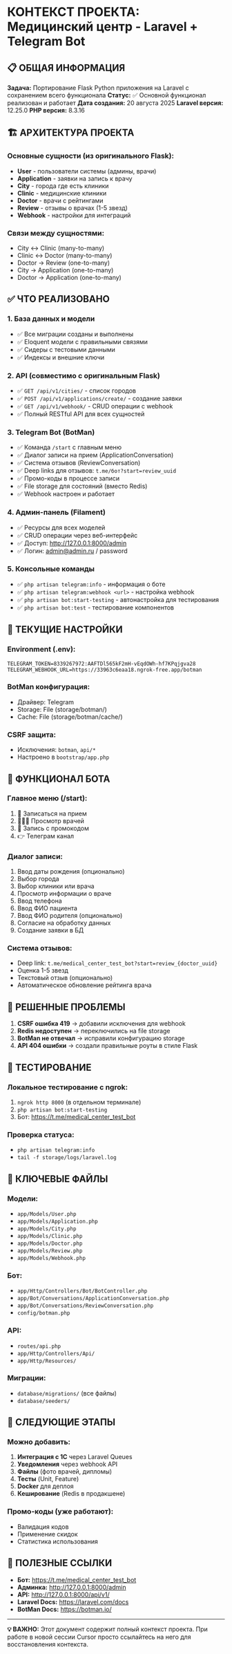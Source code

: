 # КОНТЕКСТ ПРОЕКТА: Медицинский центр - Laravel + Telegram Bot

## 📋 ОБЩАЯ ИНФОРМАЦИЯ

**Задача:** Портирование Flask Python приложения на Laravel с сохранением всего функционала
**Статус:** ✅ Основной функционал реализован и работает
**Дата создания:** 20 августа 2025
**Laravel версия:** 12.25.0
**PHP версия:** 8.3.16

## 🏗️ АРХИТЕКТУРА ПРОЕКТА

### Основные сущности (из оригинального Flask):
- **User** - пользователи системы (админы, врачи)
- **Application** - заявки на запись к врачу
- **City** - города где есть клиники
- **Clinic** - медицинские клиники
- **Doctor** - врачи с рейтингами
- **Review** - отзывы о врачах (1-5 звезд)
- **Webhook** - настройки для интеграций

### Связи между сущностями:
- City ↔ Clinic (many-to-many)
- Clinic ↔ Doctor (many-to-many) 
- Doctor → Review (one-to-many)
- City → Application (one-to-many)
- Doctor → Application (one-to-many)

## ✅ ЧТО РЕАЛИЗОВАНО

### 1. База данных и модели
- ✅ Все миграции созданы и выполнены
- ✅ Eloquent модели с правильными связями
- ✅ Сидеры с тестовыми данными
- ✅ Индексы и внешние ключи

### 2. API (совместимо с оригинальным Flask)
- ✅ `GET /api/v1/cities/` - список городов
- ✅ `POST /api/v1/applications/create/` - создание заявки
- ✅ `GET /api/v1/webhook/` - CRUD операции с webhook
- ✅ Полный RESTful API для всех сущностей

### 3. Telegram Bot (BotMan)
- ✅ Команда `/start` с главным меню
- ✅ Диалог записи на прием (ApplicationConversation)
- ✅ Система отзывов (ReviewConversation) 
- ✅ Deep links для отзывов: `t.me/бот?start=review_uuid`
- ✅ Промо-коды в процессе записи
- ✅ File storage для состояний (вместо Redis)
- ✅ Webhook настроен и работает

### 4. Админ-панель (Filament)
- ✅ Ресурсы для всех моделей
- ✅ CRUD операции через веб-интерфейс
- ✅ Доступ: http://127.0.0.1:8000/admin
- ✅ Логин: admin@admin.ru / password

### 5. Консольные команды
- ✅ `php artisan telegram:info` - информация о боте
- ✅ `php artisan telegram:webhook <url>` - настройка webhook
- ✅ `php artisan bot:start-testing` - автонастройка для тестирования
- ✅ `php artisan bot:test` - тестирование компонентов

## 🔧 ТЕКУЩИЕ НАСТРОЙКИ

### Environment (.env):
```
TELEGRAM_TOKEN=8339267972:AAFTDl565kF2mH-vEqdOWh-hf7KPqjgva28
TELEGRAM_WEBHOOK_URL=https://33963c6eaa18.ngrok-free.app/botman
```

### BotMan конфигурация:
- Драйвер: Telegram
- Storage: File (storage/botman/)
- Cache: File (storage/botman/cache/)

### CSRF защита:
- Исключения: `botman`, `api/*`
- Настроено в `bootstrap/app.php`

## 🎯 ФУНКЦИОНАЛ БОТА

### Главное меню (/start):
1. 📝 Записаться на прием
2. 👩🏻‍⚕️ Просмотр врачей
3. 🎁 Запись с промокодом
4. 👉 Телеграм канал

### Диалог записи:
1. Ввод даты рождения (опционально)
2. Выбор города
3. Выбор клиники или врача
4. Просмотр информации о враче
5. Ввод телефона
6. Ввод ФИО пациента
7. Ввод ФИО родителя (опционально)
8. Согласие на обработку данных
9. Создание заявки в БД

### Система отзывов:
- Deep link: `t.me/medical_center_test_bot?start=review_{doctor_uuid}`
- Оценка 1-5 звезд
- Текстовый отзыв (опционально)
- Автоматическое обновление рейтинга врача

## 🐛 РЕШЕННЫЕ ПРОБЛЕМЫ

1. **CSRF ошибка 419** → добавили исключения для webhook
2. **Redis недоступен** → переключились на file storage
3. **BotMan не отвечал** → исправили конфигурацию storage
4. **API 404 ошибки** → создали правильные роуты в стиле Flask

## 🚀 ТЕСТИРОВАНИЕ

### Локальное тестирование с ngrok:
1. `ngrok http 8000` (в отдельном терминале)
2. `php artisan bot:start-testing`
3. Бот: https://t.me/medical_center_test_bot

### Проверка статуса:
- `php artisan telegram:info`
- `tail -f storage/logs/laravel.log`

## 📁 КЛЮЧЕВЫЕ ФАЙЛЫ

### Модели:
- `app/Models/User.php`
- `app/Models/Application.php`
- `app/Models/City.php`
- `app/Models/Clinic.php`
- `app/Models/Doctor.php`
- `app/Models/Review.php`
- `app/Models/Webhook.php`

### Бот:
- `app/Http/Controllers/Bot/BotController.php`
- `app/Bot/Conversations/ApplicationConversation.php`
- `app/Bot/Conversations/ReviewConversation.php`
- `config/botman.php`

### API:
- `routes/api.php`
- `app/Http/Controllers/Api/`
- `app/Http/Resources/`

### Миграции:
- `database/migrations/` (все файлы)
- `database/seeders/`

## 🎯 СЛЕДУЮЩИЕ ЭТАПЫ

### Можно добавить:
1. **Интеграция с 1C** через Laravel Queues
2. **Уведомления** через webhook API
3. **Файлы** (фото врачей, дипломы)
4. **Тесты** (Unit, Feature)
5. **Docker** для деплоя
6. **Кеширование** (Redis в продакшене)

### Промо-коды (уже работают):
- Валидация кодов
- Применение скидок
- Статистика использования

## 🔗 ПОЛЕЗНЫЕ ССЫЛКИ

- **Бот:** https://t.me/medical_center_test_bot
- **Админка:** http://127.0.0.1:8000/admin
- **API:** http://127.0.0.1:8000/api/v1/
- **Laravel Docs:** https://laravel.com/docs
- **BotMan Docs:** https://botman.io/

---

**💡 ВАЖНО:** Этот документ содержит полный контекст проекта. При работе в новой сессии Cursor просто ссылайтесь на него для восстановления контекста.



